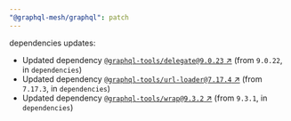 ```yaml
---
"@graphql-mesh/graphql": patch
---
```

dependencies updates:
  - Updated dependency [`@graphql-tools/delegate@9.0.23` ↗︎](https://www.npmjs.com/package/@graphql-tools/delegate/v/9.0.23) (from `9.0.22`, in `dependencies`)
  - Updated dependency [`@graphql-tools/url-loader@7.17.4` ↗︎](https://www.npmjs.com/package/@graphql-tools/url-loader/v/7.17.4) (from `7.17.3`, in `dependencies`)
  - Updated dependency [`@graphql-tools/wrap@9.3.2` ↗︎](https://www.npmjs.com/package/@graphql-tools/wrap/v/9.3.2) (from `9.3.1`, in `dependencies`)
